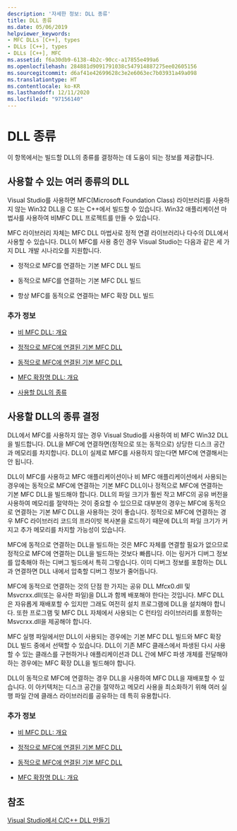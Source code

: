 ```yaml
---
description: '자세한 정보: DLL 종류'
title: DLL 종류
ms.date: 05/06/2019
helpviewer_keywords:
- MFC DLLs [C++], types
- DLLs [C++], types
- DLLs [C++], MFC
ms.assetid: f6a30db9-6138-4b2c-90cc-a17855e499a6
ms.openlocfilehash: 284881d9091791038c547914887275ee02605156
ms.sourcegitcommit: d6af41e42699628c3e2e6063ec7b03931a49a098
ms.translationtype: HT
ms.contentlocale: ko-KR
ms.lasthandoff: 12/11/2020
ms.locfileid: "97156140"
---
```

# <a name="kinds-of-dlls"></a>DLL 종류

이 항목에서는 빌드할 DLL의 종류를 결정하는 데 도움이 되는 정보를 제공합니다.

## <a name="different-kinds-of-dlls-available"></a><a name="_core_the_different_kinds_of_dlls_available_with_visual_c.2b2b"></a> 사용할 수 있는 여러 종류의 DLL

Visual Studio를 사용하면 MFC(Microsoft Foundation Class) 라이브러리를 사용하지 않는 Win32 DLL을 C 또는 C++에서 빌드할 수 있습니다. Win32 애플리케이션 마법사를 사용하여 비MFC DLL 프로젝트를 만들 수 있습니다.

MFC 라이브러리 자체는 MFC DLL 마법사로 정적 연결 라이브러리나 다수의 DLL에서 사용할 수 있습니다. DLL이 MFC를 사용 중인 경우 Visual Studio는 다음과 같은 세 가지 DLL 개발 시나리오를 지원합니다.

- 정적으로 MFC를 연결하는 기본 MFC DLL 빌드

- 동적으로 MFC를 연결하는 기본 MFC DLL 빌드

- 항상 MFC를 동적으로 연결하는 MFC 확장 DLL 빌드

### <a name="what-do-you-want-to-know-more-about"></a>추가 정보

- [비 MFC DLL: 개요](non-mfc-dlls-overview.md)

- [정적으로 MFC에 연결된 기본 MFC DLL](regular-dlls-statically-linked-to-mfc.md)

- [동적으로 MFC에 연결된 기본 MFC DLL](regular-dlls-dynamically-linked-to-mfc.md)

- [MFC 확장명 DLL: 개요](extension-dlls-overview.md)

- [사용할 DLL의 종류](#_core_which_kind_of_dll_to_use)

## <a name="deciding-which-kind-of-dll-to-use"></a><a name="_core_which_kind_of_dll_to_use"></a> 사용할 DLL의 종류 결정

DLL에서 MFC를 사용하지 않는 경우 Visual Studio를 사용하여 비 MFC Win32 DLL을 빌드합니다. DLL을 MFC에 연결하면(정적으로 또는 동적으로) 상당한 디스크 공간과 메모리를 차지합니다. DLL이 실제로 MFC를 사용하지 않는다면 MFC에 연결해서는 안 됩니다.

DLL이 MFC를 사용하고 MFC 애플리케이션이나 비 MFC 애플리케이션에서 사용되는 경우에는 동적으로 MFC에 연결하는 기본 MFC DLL이나 정적으로 MFC에 연결하는 기본 MFC DLL을 빌드해야 합니다. DLL의 파일 크기가 훨씬 작고 MFC의 공유 버전을 사용하여 메모리를 절약하는 것이 중요할 수 있으므로 대부분의 경우는 MFC에 동적으로 연결하는 기본 MFC DLL을 사용하는 것이 좋습니다. 정적으로 MFC에 연결하는 경우 MFC 라이브러리 코드의 프라이빗 복사본을 로드하기 때문에 DLL의 파일 크기가 커지고 추가 메모리를 차지할 가능성이 있습니다.

MFC에 동적으로 연결하는 DLL을 빌드하는 것은 MFC 자체를 연결할 필요가 없으므로 정적으로 MFC에 연결하는 DLL을 빌드하는 것보다 빠릅니다. 이는 링커가 디버그 정보를 압축해야 하는 디버그 빌드에서 특히 그렇습니다. 이미 디버그 정보를 포함하는 DLL과 연결하면 DLL 내에서 압축할 디버그 정보가 줄어듭니다.

MFC에 동적으로 연결하는 것의 단점 한 가지는 공유 DLL Mfcx0.dll 및 Msvcrxx.dll(또는 유사한 파일)을 DLL과 함께 배포해야 한다는 것입니다. MFC DLL은 자유롭게 재배포할 수 있지만 그래도 여전히 설치 프로그램에 DLL을 설치해야 합니다. 또한 프로그램 및 MFC DLL 자체에서 사용되는 C 런타임 라이브러리를 포함하는 Msvcrxx.dll을 제공해야 합니다.

MFC 실행 파일에서만 DLL이 사용되는 경우에는 기본 MFC DLL 빌드와 MFC 확장 DLL 빌드 중에서 선택할 수 있습니다. DLL이 기존 MFC 클래스에서 파생된 다시 사용할 수 있는 클래스를 구현하거나 애플리케이션과 DLL 간에 MFC 파생 개체를 전달해야 하는 경우에는 MFC 확장 DLL을 빌드해야 합니다.

DLL이 동적으로 MFC에 연결하는 경우 DLL을 사용하여 MFC DLL을 재배포할 수 있습니다. 이 아키텍처는 디스크 공간을 절약하고 메모리 사용을 최소화하기 위해 여러 실행 파일 간에 클래스 라이브러리를 공유하는 데 특히 유용합니다.

### <a name="what-do-you-want-to-know-more-about"></a>추가 정보

- [비 MFC DLL: 개요](non-mfc-dlls-overview.md)

- [정적으로 MFC에 연결된 기본 MFC DLL](regular-dlls-statically-linked-to-mfc.md)

- [동적으로 MFC에 연결된 기본 MFC DLL](regular-dlls-dynamically-linked-to-mfc.md)

- [MFC 확장명 DLL: 개요](extension-dlls-overview.md)

## <a name="see-also"></a>참조

[Visual Studio에서 C/C++ DLL 만들기](dlls-in-visual-cpp.md)
